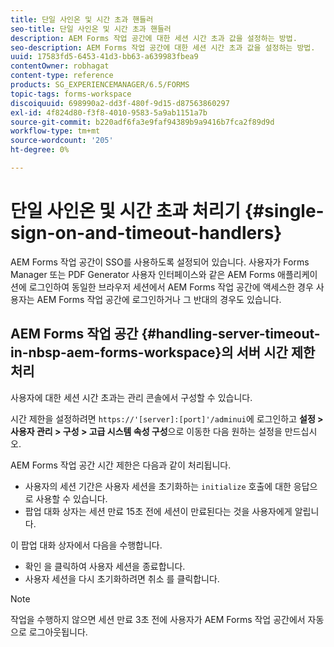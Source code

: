 ```yaml
---
title: 단일 사인온 및 시간 초과 핸들러
seo-title: 단일 사인온 및 시간 초과 핸들러
description: AEM Forms 작업 공간에 대한 세션 시간 초과 값을 설정하는 방법.
seo-description: AEM Forms 작업 공간에 대한 세션 시간 초과 값을 설정하는 방법.
uuid: 17583fd5-6453-41d3-bb63-a639983fbea9
contentOwner: robhagat
content-type: reference
products: SG_EXPERIENCEMANAGER/6.5/FORMS
topic-tags: forms-workspace
discoiquuid: 698990a2-dd3f-480f-9d15-d87563860297
exl-id: 4f824d80-f3f8-4010-9583-5a9ab1151a7b
source-git-commit: b220adf6fa3e9faf94389b9a9416b7fca2f89d9d
workflow-type: tm+mt
source-wordcount: '205'
ht-degree: 0%

---
```


# 단일 사인온 및 시간 초과 처리기 {#single-sign-on-and-timeout-handlers}

AEM Forms 작업 공간이 SSO를 사용하도록 설정되어 있습니다. 사용자가 Forms Manager 또는 PDF Generator 사용자 인터페이스와 같은 AEM Forms 애플리케이션에 로그인하여 동일한 브라우저 세션에서 AEM Forms 작업 공간에 액세스한 경우 사용자는 AEM Forms 작업 공간에 로그인하거나 그 반대의 경우도 있습니다.

## AEM Forms 작업 공간 {#handling-server-timeout-in-nbsp-aem-forms-workspace}의 서버 시간 제한 처리

사용자에 대한 세션 시간 초과는 관리 콘솔에서 구성할 수 있습니다.

시간 제한을 설정하려면 `https://'[server]:[port]'/adminui`에 로그인하고 **설정 > 사용자 관리 > 구성 > 고급 시스템 속성 구성**&#x200B;으로 이동한 다음 원하는 설정을 만드십시오.

AEM Forms 작업 공간 시간 제한은 다음과 같이 처리됩니다.

* 사용자의 세션 기간은 사용자 세션을 초기화하는 `initialize` 호출에 대한 응답으로 사용할 수 있습니다.
* 팝업 대화 상자는 세션 만료 15초 전에 세션이 만료된다는 것을 사용자에게 알립니다.

이 팝업 대화 상자에서 다음을 수행합니다.

* 확인 을 클릭하여 사용자 세션을 종료합니다.
* 사용자 세션을 다시 초기화하려면 취소 를 클릭합니다.

>[!NOTE]
>
>작업을 수행하지 않으면 세션 만료 3초 전에 사용자가 AEM Forms 작업 공간에서 자동으로 로그아웃됩니다.
